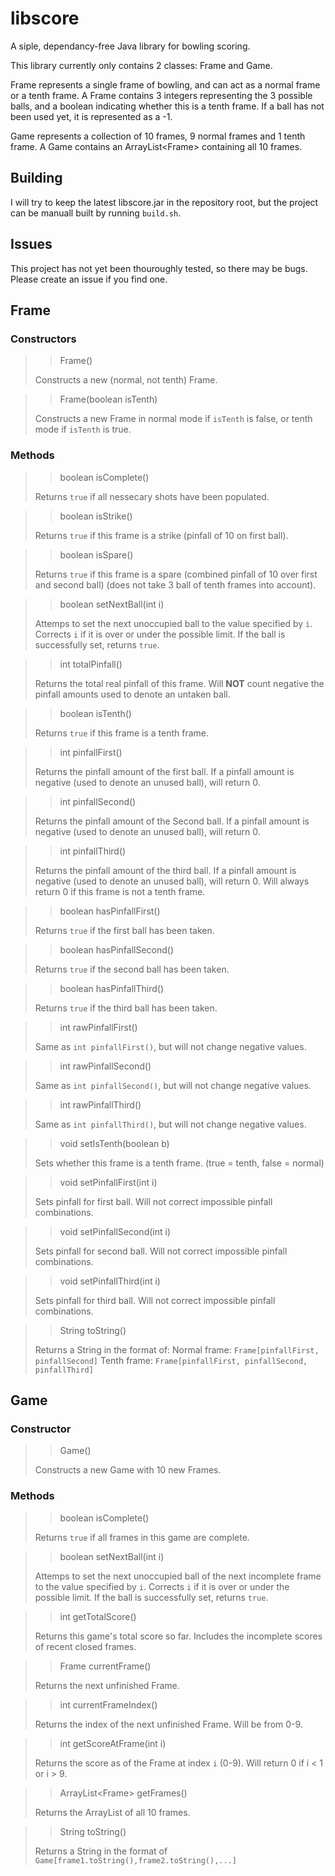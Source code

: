 # libscore

A siple, dependancy-free Java library for bowling scoring.

This library currently only contains 2 classes: Frame and Game. 

Frame represents a single frame of bowling, and can act as a normal frame or a tenth frame.
A Frame contains 3 integers representing the 3 possible balls, and a boolean indicating whether this is a tenth frame.
If a ball has not been used yet, it is represented as a -1.

Game represents a collection of 10 frames, 9 normal frames and 1 tenth frame.
A Game contains an ArrayList\<Frame\> containing all 10 frames.

## Building

I will try to keep the latest libscore.jar in the repository root, but the project can be manuall built by running `build.sh`.

## Issues

This project has not yet been thouroughly tested, so there may be bugs. Please create an issue if you find one.

## Frame 

### Constructors

>> Frame()
>
> Constructs a new (normal, not tenth) Frame.

>> Frame(boolean isTenth)
>
> Constructs a new Frame in normal mode if `isTenth` is false, or tenth mode if `isTenth` is true.

### Methods

>> boolean isComplete()
>
> Returns `true` if all nessecary shots have been populated.

>> boolean isStrike()
>
> Returns `true` if this frame is a strike (pinfall of 10 on first ball).

>> boolean isSpare()
>
> Returns `true` if this frame is a spare (combined pinfall of 10 over first and second ball) (does not take 3 ball of tenth frames into account).

>> boolean setNextBall(int i)
>
> Attemps to set the next unoccupied ball to the value specified by `i`. Corrects `i` if it is over or under the possible limit.
> If the ball is successfully set, returns `true`.

>> int totalPinfall()
>
> Returns the total real pinfall of this frame. Will **NOT** count negative the pinfall amounts used to denote an untaken ball.

>> boolean isTenth()
>
> Returns `true` if this frame is a tenth frame.

>> int pinfallFirst()
>
> Returns the pinfall amount of the first ball. If a pinfall amount is negative (used to denote an unused ball), will return 0.

>> int pinfallSecond()
>
> Returns the pinfall amount of the Second ball. If a pinfall amount is negative (used to denote an unused ball), will return 0.

>> int pinfallThird()
>
> Returns the pinfall amount of the third ball. If a pinfall amount is negative (used to denote an unused ball), will return 0.
> Will always return 0 if this frame is not a tenth frame.

>> boolean hasPinfallFirst()
>
> Returns `true` if the first ball has been taken.

>> boolean hasPinfallSecond()
>
> Returns `true` if the second ball has been taken.

>> boolean hasPinfallThird()
>
> Returns `true` if the third ball has been taken.

>> int rawPinfallFirst()
>
> Same as `int pinfallFirst()`, but will not change negative values.

>> int rawPinfallSecond()
>
> Same as `int pinfallSecond()`, but will not change negative values.

>> int rawPinfallThird()
>
> Same as `int pinfallThird()`, but will not change negative values.

>> void setIsTenth(boolean b)
>
> Sets whether this frame is a tenth frame. (true = tenth, false = normal)

>> void setPinfallFirst(int i)
>
> Sets pinfall for first ball. Will not correct impossible pinfall combinations.

>> void setPinfallSecond(int i)
>
> Sets pinfall for second ball. Will not correct impossible pinfall combinations.

>> void setPinfallThird(int i)
>
> Sets pinfall for third ball. Will not correct impossible pinfall combinations.

>> String toString()
>
> Returns a String in the format of: 
> Normal frame: `Frame[pinfallFirst, pinfallSecond]`
> Tenth frame: `Frame[pinfallFirst, pinfallSecond, pinfallThird]`

## Game

### Constructor

>> Game()
>
> Constructs a new Game with 10 new Frames.

### Methods

>> boolean isComplete()
>
> Returns `true` if all frames in this game are complete.

>> boolean setNextBall(int i)
>
> Attemps to set the next unoccupied ball of the next incomplete frame to the value specified by `i`. Corrects `i` if it is over or under the possible limit.
> If the ball is successfully set, returns `true`.

>> int getTotalScore()
>
> Returns this game's total score so far.
> Includes the incomplete scores of recent closed frames.

>> Frame currentFrame()
>
> Returns the next unfinished Frame.

>> int currentFrameIndex()
>
> Returns the index of the next unfinished Frame. Will be from 0-9.

>> int getScoreAtFrame(int i)
>
> Returns the score as of the Frame at index `i` (0-9).
> Will return 0 if i < 1 or i > 9.

>> ArrayList\<Frame\> getFrames()
>
> Returns the ArrayList of all 10 frames.

>> String toString()
>
> Returns a String in the format of `Game[frame1.toString(),frame2.toString(),...]`
